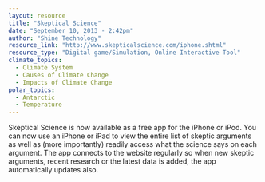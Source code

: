 ```yaml
---
layout: resource
title: "Skeptical Science"
date: "September 10, 2013 - 2:42pm"
author: "Shine Technology"
resource_link: "http://www.skepticalscience.com/iphone.shtml"
resource_type: "Digital game/Simulation, Online Interactive Tool"
climate_topics:
  - Climate System
  - Causes of Climate Change
  - Impacts of Climate Change
polar_topics:
  - Antarctic
  - Temperature
---
```


Skeptical Science is now available as a free app for the iPhone or iPod. You can now use an iPhone or iPad to view the entire list of skeptic arguments as well as (more importantly) readily access what the science says on each argument. The app connects to the website regularly so when new skeptic arguments, recent research or the latest data is added, the app automatically updates also.